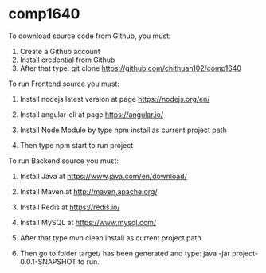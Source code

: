 # comp1640
To download source code from Github, you must:
1.	Create a Github account
2.	Install credential from Github
3.	After that type: git clone https://github.com/chithuan102/comp1640

To run Frontend source you must:

1.	Install nodejs latest version at page https://nodejs.org/en/

2.	Install angular-cli at page https://angular.io/

3.	Install Node Module by type npm install as current project path

4.	Then type npm start to run project

To run Backend source you must:

1.	Install Java at https://www.java.com/en/download/

2.	Install Maven at http://maven.apache.org/

3.	Install Redis at https://redis.io/

4.	Install MySQL at https://www.mysql.com/

5.	After that type mvn clean install as current project path

6.	Then go to folder target/ has been generated and type: java  -jar project-0.0.1-SNAPSHOT to run.
